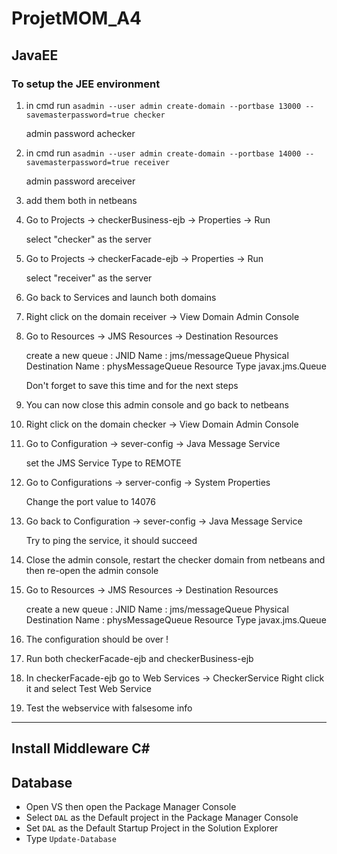 # ProjetMOM_A4

## JavaEE
### To setup the JEE environment

1) in cmd run ```asadmin --user admin create-domain --portbase 13000 --savemasterpassword=true checker```

	admin password achecker

2) in cmd run ```asadmin --user admin create-domain --portbase 14000 --savemasterpassword=true receiver```

	admin password areceiver

3) add them both in netbeans

4) Go to Projects -> checkerBusiness-ejb -> Properties -> Run 
	
	select "checker" as the server

5) Go to Projects -> checkerFacade-ejb -> Properties -> Run 
	
	select "receiver" as the server

6) Go back to Services and launch both domains

7) Right click on the domain receiver -> View Domain Admin Console

8) Go to Resources -> JMS Resources -> Destination Resources

	create a new queue :
		JNID Name : jms/messageQueue
		Physical Destination Name : physMessageQueue
		Resource Type javax.jms.Queue

	Don't forget to save this time and for the next steps

9) You can now close this admin console and go back to netbeans

10) Right click on the domain checker -> View Domain Admin Console

11) Go to Configuration -> sever-config -> Java Message Service 
	
	set the JMS Service Type to REMOTE

12) Go to Configurations -> server-config -> System Properties
	
	Change the port value to 14076

13) Go back to Configuration -> sever-config -> Java Message Service
	
	Try to ping the service, it should succeed

14) Close the admin console, restart the checker domain from netbeans and then re-open the admin console

15) Go to Resources -> JMS Resources -> Destination Resources 
	
	create a new queue :
		JNID Name : jms/messageQueue
		Physical Destination Name : physMessageQueue
		Resource Type javax.jms.Queue

16) The configuration should be over !

17) Run both checkerFacade-ejb and checkerBusiness-ejb

18) In checkerFacade-ejb go to Web Services -> CheckerService
	Right click it and select Test Web Service

19) Test the webservice with <?xml version="1.0" encoding="UTF-8" standalone="yes"?><msg><opStatus>false</opStatus><info>some info</info></msg>

---
## Install Middleware C#
## Database
- Open VS then open the Package Manager Console
- Select `DAL` as the Default project in the Package Manager Console
- Set `DAL` as the Default Startup Project in the Solution Explorer
- Type `Update-Database`
